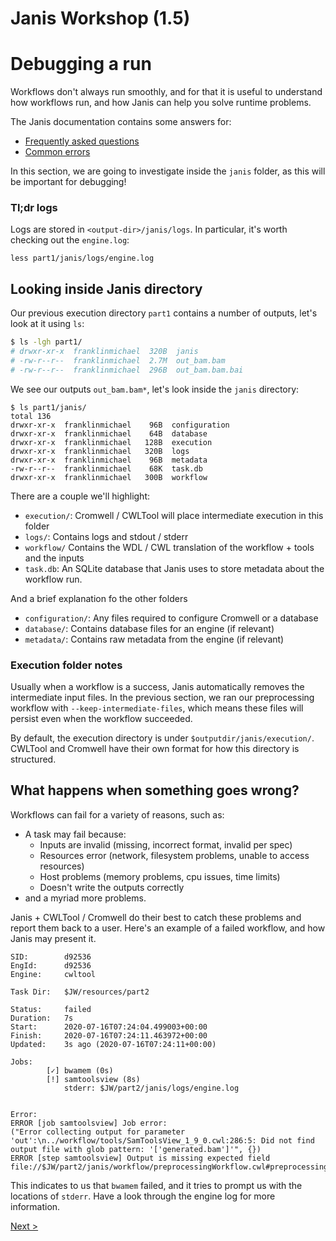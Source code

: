 # Janis Workshop (1.5)
# Debugging a run

Workflows don't always run smoothly, and for that it is useful to understand how workflows run, and how Janis can help you solve runtime problems. 

The Janis documentation contains some answers for:

- [Frequently asked questions](https://janis.readthedocs.io/en/latest/references/faq.html)
- [Common errors](https://janis.readthedocs.io/en/latest/references/errors.html)

In this section, we are going to investigate inside the `janis` folder, as this will be important for debugging!

### Tl;dr logs

Logs are stored in `<output-dir>/janis/logs`. In particular, it's worth checking out the `engine.log`:

```
less part1/janis/logs/engine.log
```


## Looking inside Janis directory

Our previous execution directory `part1` contains a number of outputs, let's look at it using `ls`:

```bash
$ ls -lgh part1/
# drwxr-xr-x  franklinmichael  320B  janis
# -rw-r--r--  franklinmichael  2.7M  out_bam.bam
# -rw-r--r--  franklinmichael  296B  out_bam.bam.bai
```

We see our outputs `out_bam.bam*`, let's look inside the `janis` directory:

```
$ ls part1/janis/
total 136
drwxr-xr-x  franklinmichael    96B  configuration
drwxr-xr-x  franklinmichael    64B  database
drwxr-xr-x  franklinmichael   128B  execution
drwxr-xr-x  franklinmichael   320B  logs
drwxr-xr-x  franklinmichael    96B  metadata
-rw-r--r--  franklinmichael    68K  task.db
drwxr-xr-x  franklinmichael   300B  workflow
```

There are a couple we'll highlight:

- `execution/`: Cromwell / CWLTool will place intermediate execution in this folder 
- `logs/`: Contains logs and stdout / stderr
- `workflow/` Contains the WDL / CWL translation of the workflow + tools and the inputs
- `task.db`: An SQLite database that Janis uses to store metadata about the workflow run.

And a brief explanation fo the other folders
- `configuration/`: Any files required to configure Cromwell or a database
- `database/`: Contains database files for an engine (if relevant)
- `metadata/`: Contains raw metadata from the engine (if relevant)

### Execution folder notes

Usually when a workflow is a success, Janis automatically removes the intermediate input files. In the previous section, we ran our preprocessing  workflow with `--keep-intermediate-files`, which means these files will persist even when the workflow succeeded.

By default, the execution directory is under `$outputdir/janis/execution/`. CWLTool and Cromwell have their own format for how this directory is structured.


## What happens when something goes wrong?

Workflows can fail for a variety of reasons, such as:

- A task may fail because:
    - Inputs are invalid (missing, incorrect format, invalid per spec)
    - Resources error (network, filesystem problems, unable to access resources)
    - Host problems (memory problems, cpu issues, time limits)
    - Doesn't write the outputs correctly
- and a myriad more problems.

Janis + CWLTool / Cromwell do their best to catch these problems and report them back to a user. Here's an example of a failed workflow, and how Janis may present it.

```
SID:        d92536
EngId:      d92536
Engine:     cwltool

Task Dir:   $JW/resources/part2

Status:     failed
Duration:   7s
Start:      2020-07-16T07:24:04.499003+00:00
Finish:     2020-07-16T07:24:11.463972+00:00
Updated:    3s ago (2020-07-16T07:24:11+00:00)

Jobs: 
        [✓] bwamem (0s)
        [!] samtoolsview (8s)
            stderr: $JW/part2/janis/logs/engine.log       


Error: 
ERROR [job samtoolsview] Job error:
("Error collecting output for parameter 'out':\n../workflow/tools/SamToolsView_1_9_0.cwl:286:5: Did not find output file with glob pattern: '['generated.bam']'", {})
ERROR [step samtoolsview] Output is missing expected field file://$JW/part2/janis/workflow/preprocessingWorkflow.cwl#preprocessingWorkflow/samtoolsview/out
```

This indicates to us that `bwamem` failed, and it tries to prompt us with the locations of `stderr`. Have a look through the engine log for more information.

[Next >](6-closing.md)
